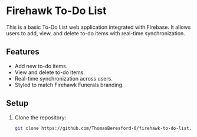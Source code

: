 # Firehawk To-Do List

This is a basic To-Do List web application integrated with Firebase. It allows users to add, view, and delete to-do items with real-time synchronization.

## Features

- Add new to-do items.
- View and delete to-do items.
- Real-time synchronization across users.
- Styled to match Firehawk Funerals branding.

## Setup

1. Clone the repository:

   ```bash
   git clone https://github.com/ThomasBeresford-0/firehawk-to-do-list.git
